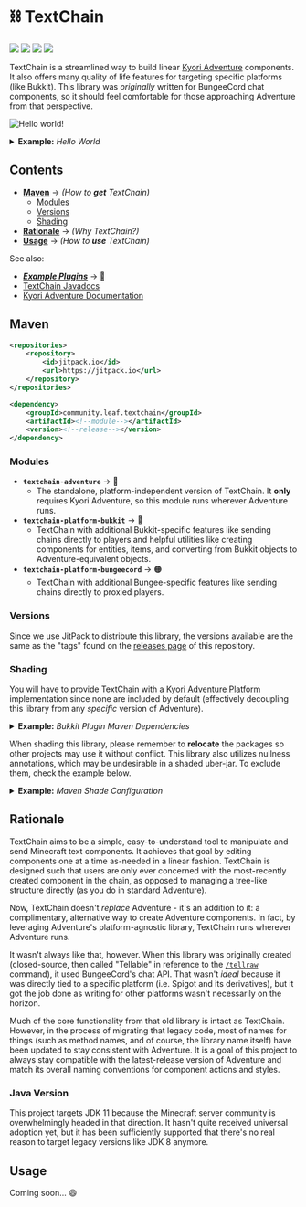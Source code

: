  # ⛓️ TextChain

[![](https://jitpack.io/v/community.leaf/textchain.svg)](https://jitpack.io/#community.leaf/textchain "Get maven artifacts on JitPack")
[![](https://img.shields.io/badge/License-MPL--2.0-blue)](./LICENSE "Project license: MPL-2.0")
[![](https://img.shields.io/badge/Java-11-orange)](#java-version "This project targets Java 11")
[![](https://img.shields.io/badge/View-Javadocs-%234D7A97)](https://leafcommunity.github.io/TextChain/ "View the javadocs")

TextChain is a streamlined way to build linear 
[Kyori Adventure](https://github.com/KyoriPowered/adventure) components.
It also offers many quality of life features for targeting specific platforms
(like Bukkit). This library was *originally* written for BungeeCord chat components,
so it should feel comfortable for those approaching Adventure from that perspective.

![](https://i.imgur.com/ubjbb9S.png "Hello world!")

<details id="example-hello-world">
<summary><b>Example:</b> <i>Hello World</i></summary>

> [ℹ️](#example-hello-world) 
> ```java
> TextChain.chain()
>    .then("Hello")
>        .underlined()
>    .then(" ")
>    .then("world!")
>        .bold()
>        .italic()
>    .send(audience);
> ```

</details>


## Contents

- **[Maven](#maven)** → _(How to **get** TextChain)_
    - [Modules](#modules)
    - [Versions](#versions)
    - [Shading](#shading)
- **[Rationale](#rationale)** → _(Why TextChain?)_
- **[Usage](#usage)** → _(How to **use** TextChain)_

See also:

- ***[Example Plugins](./examples)*** → 🔰
- [TextChain Javadocs](https://leafcommunity.github.io/TextChain/)
- [Kyori Adventure Documentation](https://docs.adventure.kyori.net/)


## Maven

```xml
<repositories>
    <repository>
        <id>jitpack.io</id>
        <url>https://jitpack.io</url>
    </repository>
</repositories>
```

```xml
<dependency>
    <groupId>community.leaf.textchain</groupId>
    <artifactId><!--module--></artifactId>
    <version><!--release--></version>
</dependency>
```

### Modules

- **`textchain-adventure`** → 📑
    - The standalone, platform-independent version of TextChain.
      It **only** requires Kyori Adventure, so this module runs
      wherever Adventure runs.
- **`textchain-platform-bukkit`** → 🚰
    - TextChain with additional Bukkit-specific features like
      sending chains directly to players and helpful utilities
      like creating components for entities, items, and converting
      from Bukkit objects to Adventure-equivalent objects.
- **`textchain-platform-bungeecord`** → 🟠
    - TextChain with additional Bungee-specific features like
      sending chains directly to proxied players.

### Versions

Since we use JitPack to distribute this library, the versions available 
are the same as the "tags" found on the [releases page](https://github.com/LeafCommunity/TextChain/releases)
of this repository.

### Shading

You will have to provide TextChain with a
[Kyori Adventure Platform](https://github.com/KyoriPowered/adventure-platform)
implementation since none are included by default (effectively decoupling
this library from any *specific* version of Adventure).

<details id="example-bukkit-plugin-maven-dependencies">
<summary><b>Example:</b> <i>Bukkit Plugin Maven Dependencies</i></summary>

> [ℹ️](#example-bukkit-plugin-maven-dependencies) 
> Since you're writing a plugin, you should already have a Bukkit/Spigot/Paper
> dependency defined. The following example will allow you to depend on both
> Kyori Adventure (required) and TextChain:
> 
> ```xml
> <repositories>
>     <repository>
>         <id>sonatype-oss</id>
>         <url>https://oss.sonatype.org/content/repositories/snapshots/</url>
>     </repository>
>     <repository>
>         <id>jitpack.io</id>
>         <url>https://jitpack.io</url>
>     </repository>
> </repositories>
> 
> <dependencies>
>     <!-- Kyori Adventure Bukkit Platform (via sonatype-oss) -->
>     <dependency>
>         <groupId>net.kyori</groupId>
>         <artifactId>adventure-platform-bukkit</artifactId>
>         <version>4.0.0-SNAPSHOT</version>
>     </dependency>
>     <!-- TextChain Bukkit (via jitpack.io) -->
>     <dependency>
>         <groupId>community.leaf.textchain</groupId>
>         <artifactId>textchain-bukkit</artifactId>
>         <version><!--release--></version>
>     </dependency>
> </dependencies>
> ```

</details>

When shading this library, please remember to **relocate** the packages
so other projects may use it without conflict. This library also utilizes
nullness annotations, which may be undesirable in a shaded uber-jar.
To exclude them, check the example below.

<details id="example-maven-shade-configuration">
<summary><b>Example:</b> <i>Maven Shade Configuration</i></summary>

> [ℹ️](#example-maven-shade-configuration) 
> Set the `shade.relocation` property to your project's package
> and add the following to the **maven shade plugin**'s configuration:
> 
> ```xml
> <configuration>
>     <relocations>
>         <!-- TextChain -->
>         <relocation>
>             <pattern>community.leaf.textchain</pattern>
>             <shadedPattern>${shade.relocation}.community.leaf.textchain</> shadedPattern>
>         </relocation>
>         <!-- Kyori Adventure -->
>         <relocation>
>             <pattern>net.kyori</pattern>
>             <shadedPattern>${shade.relocation}.net.kyori</shadedPattern>
>         </relocation>
>     </relocations>
>     <artifactSet>
>         <!-- Exclude annotations from built jar -->
>         <excludes>
>             <exclude>com.google.code.findbugs:jsr305</exclude>
>             <exclude>org.checkerframework:checker-qual</exclude>
>             <exclude>org.jetbrains:annotations</exclude>
>             <exclude>org.jetbrains.kotlin:kotlin-annotations-jvm</exclude>
>             <exclude>pl.tlinkowski.annotation:pl.tlinkowski.annotation.basic</exclude>
>         </excludes>
>     </artifactSet>
> </configuration>
> ```

</details>


## Rationale

TextChain aims to be a simple, easy-to-understand tool to manipulate and send 
Minecraft text components. It achieves that goal by editing components one
at a time as-needed in a linear fashion. TextChain is designed such that
users are only ever concerned with the most-recently created component
in the chain, as opposed to managing a tree-like structure directly
(as you do in standard Adventure).

Now, TextChain doesn't *replace* Adventure - it's an addition to it: 
a complimentary, alternative way to create Adventure components.
In fact, by leveraging Adventure's platform-agnostic library, 
TextChain runs wherever Adventure runs.

It wasn't always like that, however. When this library was originally created
(closed-source, then called "Tellable" in reference to the [`/tellraw`](https://minecraft.gamepedia.com/Commands/tellraw) 
command), it used BungeeCord's chat API. That wasn't *ideal* because it was
directly tied to a specific platform (i.e. Spigot and its derivatives),
but it got the job done as writing for other platforms wasn't necessarily
on the horizon. 

Much of the core functionality from that old library is intact as TextChain. 
However, in the process of migrating that legacy code, most of names for
things (such as method names, and of course, the library name itself)
have been updated to stay consistent with Adventure. It is a goal of this
project to always stay compatible with the latest-release version of
Adventure and match its overall naming conventions for component
actions and styles. 

### Java Version

This project targets JDK 11 because the Minecraft server community is
overwhelmingly headed in that direction. It hasn't quite received
universal adoption yet, but it has been sufficiently supported that
there's no real reason to target legacy versions like JDK 8 anymore.


## Usage

Coming soon... 😄
